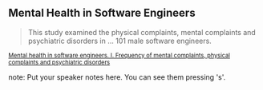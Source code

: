 ##  Mental Health in Software Engineers

> This study examined the physical complaints, mental complaints and
> psychiatric disorders in ... 101 male software engineers.


<small>[Mental health in software engineers. I. Frequency of mental complaints, physical complaints and psychiatric disorders](https://www.researchgate.net/publication/21180665_Mental_health_in_software_engineers_I_Frequency_of_mental_complaints_physical_complaints_and_psychiatric_disorders)</small>

note:
    Put your speaker notes here.
    You can see them pressing 's'.
